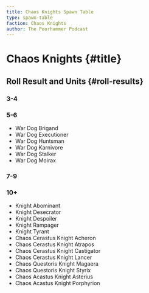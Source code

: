 ```yaml
---
title: Chaos Knights Spawn Table
type: spawn-table
faction: Chaos Knights
author: The Poorhammer Podcast
---
```


# Chaos Knights {#title}

## Roll Result and Units {#roll-results}

### 3-4

### 5-6

  - War Dog Brigand
  - War Dog Executioner
  - War Dog Huntsman
  - War Dog Karnivore
  - War Dog Stalker
  - War Dog Moirax

### 7-9

### 10+

  - Knight Abominant
  - Knight Desecrator
  - Knight Despoiler
  - Knight Rampager
  - Knight Tyrant
  - Chaos Cerastus Knight Acheron
  - Chaos Cerastus Knight Atrapos
  - Chaos Cerastus Knight Castigator
  - Chaos Cerastus Knight Lancer
  - Chaos Questoris Knight Magaera
  - Chaos Questoris Knight Styrix
  - Chaos Acastus Knight Asterius
  - Chaos Acastus Knight Porphyrion
